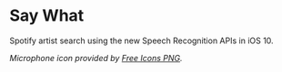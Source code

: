 Say What
========

Spotify artist search using the new Speech Recognition APIs in iOS 10.

_Microphone icon provided by [Free Icons PNG](http://www.freeiconspng.com)._